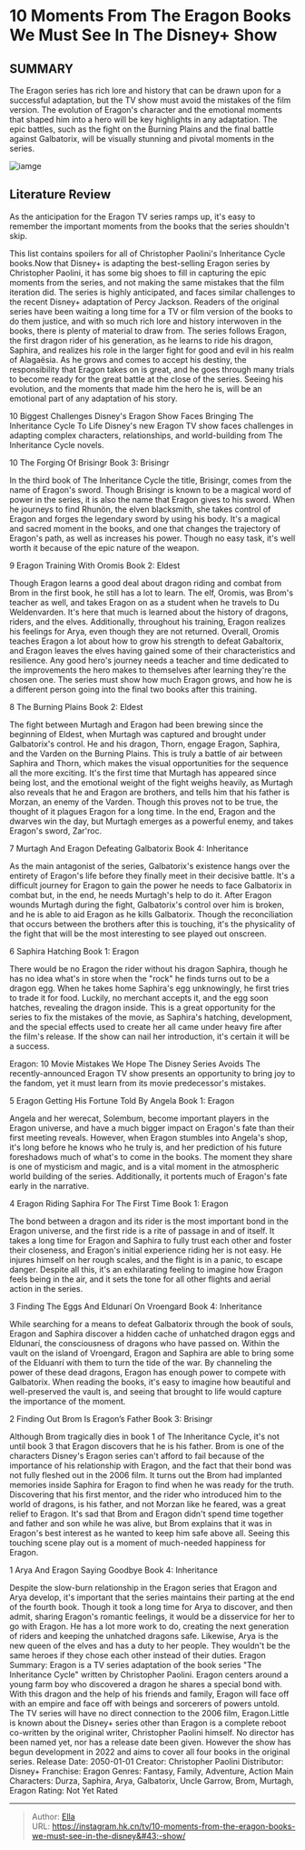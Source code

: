 # 10 Moments From The Eragon Books We Must See In The Disney&#43; Show


## SUMMARY 


 The Eragon series has rich lore and history that can be drawn upon for a successful adaptation, but the TV show must avoid the mistakes of the film version. 
 The evolution of Eragon&#39;s character and the emotional moments that shaped him into a hero will be key highlights in any adaptation. 
 The epic battles, such as the fight on the Burning Plains and the final battle against Galbatorix, will be visually stunning and pivotal moments in the series. 

![iamge](https://static1.srcdn.com/wordpress/wp-content/uploads/2024/01/10-moments-from-the-eragon-books-we-must-see-in-the-disney-show-1.jpg)

## Literature Review
As the anticipation for the Eragon TV series ramps up, it&#39;s easy to remember the important moments from the books that the series shouldn&#39;t skip. 




This list contains spoilers for all of Christopher Paolini&#39;s Inheritance Cycle books.Now that Disney&#43; is adapting the best-selling Eragon series by Christopher Paolini, it has some big shoes to fill in capturing the epic moments from the series, and not making the same mistakes that the film iteration did. The series is highly anticipated, and faces similar challenges to the recent Disney&#43; adaptation of Percy Jackson. Readers of the original series have been waiting a long time for a TV or film version of the books to do them justice, and with so much rich lore and history interwoven in the books, there is plenty of material to draw from. 
The series follows Eragon, the first dragon rider of his generation, as he learns to ride his dragon, Saphira, and realizes his role in the larger fight for good and evil in his realm of Alagaësia. As he grows and comes to accept his destiny, the responsibility that Eragon takes on is great, and he goes through many trials to become ready for the great battle at the close of the series. Seeing his evolution, and the moments that made him the hero he is, will be an emotional part of any adaptation of his story.
            
 
 10 Biggest Challenges Disney&#39;s Eragon Show Faces Bringing The Inheritance Cycle To Life 
Disney&#39;s new Eragon TV show faces challenges in adapting complex characters, relationships, and world-building from The Inheritance Cycle novels.













 








 10  The Forging Of Brisingr 
Book 3: Brisingr


 







In the third book of The Inheritance Cycle the title, Brisingr, comes from the name of Eragon&#39;s sword. Though Brisingr is known to be a magical word of power in the series, it is also the name that Eragon gives to his sword. When he journeys to find Rhunön, the elven blacksmith, she takes control of Eragon and forges the legendary sword by using his body. It&#39;s a magical and sacred moment in the books, and one that changes the trajectory of Eragon&#39;s path, as well as increases his power. Though no easy task, it&#39;s well worth it because of the epic nature of the weapon.





 9  Eragon Training With Oromis 
Book 2: Eldest
        

Though Eragon learns a good deal about dragon riding and combat from Brom in the first book, he still has a lot to learn. The elf, Oromis, was Brom&#39;s teacher as well, and takes Eragon on as a student when he travels to Du Weldenvarden. It&#39;s here that much is learned about the history of dragons, riders, and the elves. Additionally, throughout his training, Eragon realizes his feelings for Arya, even though they are not returned.
Overall, Oromis teaches Eragon a lot about how to grow his strength to defeat Gabaltorix, and Eragon leaves the elves having gained some of their characteristics and resilience. Any good hero&#39;s journey needs a teacher and time dedicated to the improvements the hero makes to themselves after learning they&#39;re the chosen one. The series must show how much Eragon grows, and how he is a different person going into the final two books after this training. 





 8  The Burning Plains 
Book 2: Eldest
        

The fight between Murtagh and Eragon had been brewing since the beginning of Eldest, when Murtagh was captured and brought under Galbatorix&#39;s control. He and his dragon, Thorn, engage Eragon, Saphira, and the Varden on the Burning Plains. This is truly a battle of air between Saphira and Thorn, which makes the visual opportunities for the sequence all the more exciting.
It&#39;s the first time that Murtagh has appeared since being lost, and the emotional weight of the fight weighs heavily, as Murtagh also reveals that he and Eragon are brothers, and tells him that his father is Morzan, an enemy of the Varden. Though this proves not to be true, the thought of it plagues Eragon for a long time. In the end, Eragon and the dwarves win the day, but Murtagh emerges as a powerful enemy, and takes Eragon&#39;s sword, Zar&#39;roc. 





 7  Murtagh And Eragon Defeating Galbatorix 
Book 4: Inheritance
        

As the main antagonist of the series, Galbatorix&#39;s existence hangs over the entirety of Eragon&#39;s life before they finally meet in their decisive battle. It&#39;s a difficult journey for Eragon to gain the power he needs to face Galbatorix in combat but, in the end, he needs Murtagh&#39;s help to do it. After Eragon wounds Murtagh during the fight, Galbatorix&#39;s control over him is broken, and he is able to aid Eragon as he kills Galbatorix. Though the reconciliation that occurs between the brothers after this is touching, it&#39;s the physicality of the fight that will be the most interesting to see played out onscreen.





 6  Saphira Hatching 
Book 1: Eragon


 







There would be no Eragon the rider without his dragon Saphira, though he has no idea what&#39;s in store when the &#34;rock&#34; he finds turns out to be a dragon egg. When he takes home Saphira&#39;s egg unknowingly, he first tries to trade it for food. Luckily, no merchant accepts it, and the egg soon hatches, revealing the dragon inside. This is a great opportunity for the series to fix the mistakes of the movie, as Saphira&#39;s hatching, development, and the special effects used to create her all came under heavy fire after the film&#39;s release. If the show can nail her introduction, it&#39;s certain it will be a success.
            
 
 Eragon: 10 Movie Mistakes We Hope The Disney Series Avoids 
The recently-announced Eragon TV show presents an opportunity to bring joy to the fandom, yet it must learn from its movie predecessor&#39;s mistakes.









 5  Eragon Getting His Fortune Told By Angela 
Book 1: Eragon
        

Angela and her werecat, Solembum, become important players in the Eragon universe, and have a much bigger impact on Eragon&#39;s fate than their first meeting reveals. However, when Eragon stumbles into Angela&#39;s shop, it&#39;s long before he knows who he truly is, and her prediction of his future foreshadows much of what&#39;s to come in the books. The moment they share is one of mysticism and magic, and is a vital moment in the atmospheric world building of the series. Additionally, it portents much of Eragon&#39;s fate early in the narrative.





 4  Eragon Riding Saphira For The First Time 
Book 1: Eragon
        

The bond between a dragon and its rider is the most important bond in the Eragon universe, and the first ride is a rite of passage in and of itself. It takes a long time for Eragon and Saphira to fully trust each other and foster their closeness, and Eragon&#39;s initial experience riding her is not easy. He injures himself on her rough scales, and the flight is in a panic, to escape danger. Despite all this, it&#39;s an exhilarating feeling to imagine how Eragon feels being in the air, and it sets the tone for all other flights and aerial action in the series.





 3  Finding The Eggs And Eldunarí On Vroengard 
Book 4: Inheritance
        

While searching for a means to defeat Galbatorix through the book of souls, Eragon and Saphira discover a hidden cache of unhatched dragon eggs and Eldunarí, the consciousness of dragons who have passed on. Within the vault on the island of Vroengard, Eragon and Saphira are able to bring some of the Elduanrí with them to turn the tide of the war. By channeling the power of these dead dragons, Eragon has enough power to compete with Galbatorix. When reading the books, it&#39;s easy to imagine how beautiful and well-preserved the vault is, and seeing that brought to life would capture the importance of the moment.





 2  Finding Out Brom Is Eragon’s Father 
Book 3: Brisingr


 







Although Brom tragically dies in book 1 of The Inheritance Cycle, it&#39;s not until book 3 that Eragon discovers that he is his father. Brom is one of the characters Disney&#39;s Eragon series can&#39;t afford to fail because of the importance of his relationship with Eragon, and the fact that their bond was not fully fleshed out in the 2006 film. It turns out the Brom had implanted memories inside Saphira for Eragon to find when he was ready for the truth.
Discovering that his first mentor, and the rider who introduced him to the world of dragons, is his father, and not Morzan like he feared, was a great relief to Eragon. It&#39;s sad that Brom and Eragon didn&#39;t spend time together and father and son while he was alive, but Brom explains that it was in Eragon&#39;s best interest as he wanted to keep him safe above all. Seeing this touching scene play out is a moment of much-needed happiness for Eragon.





 1  Arya And Eragon Saying Goodbye 
Book 4: Inheritance
        

Despite the slow-burn relationship in the Eragon series that Eragon and Arya develop, it&#39;s important that the series maintains their parting at the end of the fourth book. Though it took a long time for Arya to discover, and then admit, sharing Eragon&#39;s romantic feelings, it would be a disservice for her to go with Eragon. He has a lot more work to do, creating the next generation of riders and keeping the unhatched dragons safe. Likewise, Arya is the new queen of the elves and has a duty to her people. They wouldn&#39;t be the same heroes if they chose each other instead of their duties.
                Eragon   Summary:   Eragon is a TV series adaptation of the book series &#34;The Inheritance Cycle&#34; written by Christopher Paolini. Eragon centers around a young farm boy who discovered a dragon he shares a special bond with. With this dragon and the help of his friends and family, Eragon will face off with an empire and face off with beings and sorcerers of powers untold. The TV series will have no direct connection to the 2006 film, Eragon.Little is known about the Disney&#43; series other than Eragon is a complete reboot co-written by the original writer, Christopher Paolini himself. No director has been named yet, nor has a release date been given. However the show has begun development in 2022 and aims to cover all four books in the original series.    Release Date:   2050-01-01    Creator:   Christopher Paolini    Distributor:   Disney&#43;    Franchise:   Eragon    Genres:   Fantasy, Family, Adventure, Action    Main Characters:   Durza, Saphira, Arya, Galbatorix, Uncle Garrow, Brom, Murtagh, Eragon    Rating:   Not Yet Rated      

---

> Author: [Ella](https://instagram.hk.cn/)  
> URL: https://instagram.hk.cn/tv/10-moments-from-the-eragon-books-we-must-see-in-the-disney&#43;-show/  

